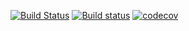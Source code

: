 [![Build Status](https://travis-ci.org/Frederick-S/SimpleTemplate.svg?branch=master)](https://travis-ci.org/Frederick-S/SimpleTemplate) [![Build status](https://ci.appveyor.com/api/projects/status/q3ag6nloro0e3bu7?svg=true)](https://ci.appveyor.com/project/Frederick-S/simpletemplate) [![codecov](https://codecov.io/gh/Frederick-S/SimpleTemplate/branch/master/graph/badge.svg)](https://codecov.io/gh/Frederick-S/SimpleTemplate)
